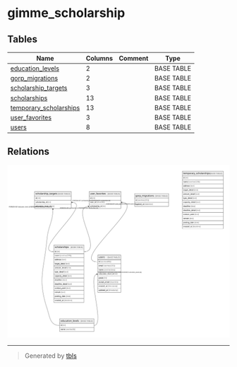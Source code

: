 # gimme_scholarship

## Tables

| Name | Columns | Comment | Type |
| ---- | ------- | ------- | ---- |
| [education_levels](education_levels.md) | 2 |  | BASE TABLE |
| [gorp_migrations](gorp_migrations.md) | 2 |  | BASE TABLE |
| [scholarship_targets](scholarship_targets.md) | 3 |  | BASE TABLE |
| [scholarships](scholarships.md) | 13 |  | BASE TABLE |
| [temporary_scholarships](temporary_scholarships.md) | 13 |  | BASE TABLE |
| [user_favorites](user_favorites.md) | 3 |  | BASE TABLE |
| [users](users.md) | 8 |  | BASE TABLE |

## Relations

![er](schema.svg)

---

> Generated by [tbls](https://github.com/k1LoW/tbls)
